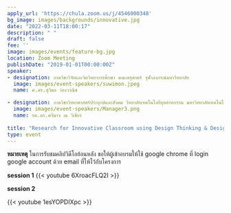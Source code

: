 ```yaml
---
apply_url: 'https://chula.zoom.us/j/4546000348'
bg_image: images/backgrounds/innovative.jpg
date: "2022-03-11T18:00:17"
description: " "
draft: false
fee: ''
image: images/events/feature-bg.jpg
location: Zoom Meeting
publishDate: "2019-01-01T00:00:00Z"
speaker:
- designation: ภาควิชาวิจัยและจิตวิทยาการศึกษา คณะครุศาตร์ จุฬาลงกรณ์มหาวิทยาลัย
  image: images/event-speakers/suwimon.jpeg
  name: ศ.ดร.สุวิมล ว่องวาณิช

- designation: ภาควิชาวิทยาศาสตร์ประยุกต์และสังคม วิทยาลัยเทคโนโลยีอุตสาหกรรม มหาวิทยาลัยเทคโนโลยีพระจอมเกล้าพระนครเหนือ
  image: images/event-speakers/Manager3.png
  name: รศ.ดร.ศจีมาจ ณ วิเชียร
  
title: "Research for Innovative Classroom using Design Thinking & Design Thinking: Ideate, Prototype, and test"
type: event
---
```


**หมายเหตุ** ในการรับชมคลิปวิดีโอย้อนหลัง ขอให้ผู้เข้าอบรมให้ใช้ google chrome ที่ login google account ด้วย email ที่ให้ไว้กับโครงการ


**session 1**
{{< youtube 6XroacFLQ2I >}}


**session 2**

{{< youtube 1esYOPDIXpc >}}



